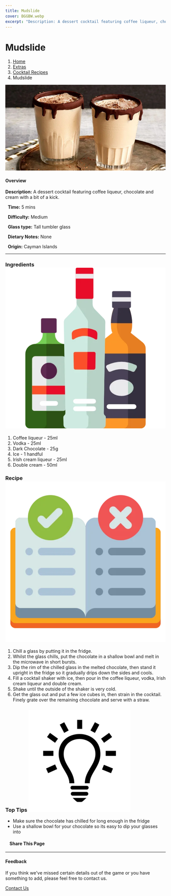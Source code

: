 ```yaml
---
title: Mudslide
cover: BGGBW.webp
excerpt: "Description: A dessert cocktail featuring coffee liqueur, chocolate and cream with a bit of a kick."
---
```


# Mudslide

1.  [Home](/)
2.  [Extras](extras)
3.  [Cocktail Recipes](Drinks/CocktailRecipes)
4.  Mudslide

![](/images/mudslide.webp)

#### Overview

**Description:** A dessert cocktail featuring coffee liqueur, chocolate and cream with a bit of a kick.

  **Time:** 5 mins

  **Difficulty:** Medium

  **Glass type:** Tall tumbler glass

  **Dietary Notes:** None

  **Origin:** Cayman Islands

* * *

### Ingredients ![target](/images/liquor.webp)

1.  Coffee liqueur - 25ml
2.  Vodka - 25ml
3.  Dark Chocolate - 25g
4.  Ice - 1 handful
5.  Irish cream liqueur - 25ml
6.  Double cream - 50ml

### Recipe ![target](/images/rules.webp)

1.  Chill a glass by putting it in the fridge.
2.  Whilst the glass chills, put the chocolate in a shallow bowl and melt in the microwave in short bursts.
3.  Dip the rim of the chilled glass in the melted chocolate, then stand it upright in the fridge so it gradually drips down the sides and cools.
4.  Fill a cocktail shaker with ice, then pour in the coffee liqueur, vodka, Irish cream liqueur and double cream.
5.  Shake until the outside of the shaker is very cold.
6.  Get the glass out and put a few ice cubes in, then strain in the cocktail. Finely grate over the remaining chocolate and serve with a straw.

### Top Tips ![target](/images/lightbulb.webp)

-   Make sure the chocolate has chilled for long enough in the fridge
-   Use a shallow bowl for your chocolate so its easy to dip your glasses into

####     Share This Page

[](https://www.facebook.com/sharer/sharer.php?u=beergogglegames.co.uk/Drinks/ShotRecipes/mudslide)[](https://www.instagram.com/direct/new/)[](https://twitter.com/intent/tweet?url=beergogglegames.co.uk/Drinks/ShotRecipes/mudslide)

* * *

#### Feedback

If you think we've missed certain details out of the game or you have something to add, please feel free to contact us.

  
  
  
[Contact Us](contact)
